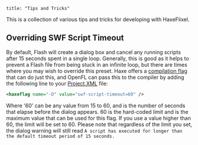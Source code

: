 ```
title: "Tips and Tricks"
```
This is a collection of various tips and tricks for developing with HaxeFlixel.

## Overriding SWF Script Timeout

By default, Flash will create a dialog box and cancel any running scripts after 15 seconds spent in a single loop. Generally, this is good as it helps to prevent a Flash file from being stuck in an infinite loop, but there are times where you may wish to override this preset. Haxe offers a [compilation flag](http://haxe.org/manual/tips_and_tricks) that can do just this, and OpenFL can pass this to the compiler by adding the following line to your [Project.XML](documentation/openfl-project-xml-format/) file:

``` xml
<haxeflag name="-D" value="swf-script-timeout=60" />
```

Where '60' can be any value from 15 to 60, and is the number of seconds that elapse before the dialog appears. 60 is the hard-coded limit and is the maximum value that can be used for this flag. If you use a value higher than 60, the limit will be set to 60. Please note that regardless of the limit you set, the dialog warning will still read `A script has executed for longer than the default timeout period of 15 seconds.`
